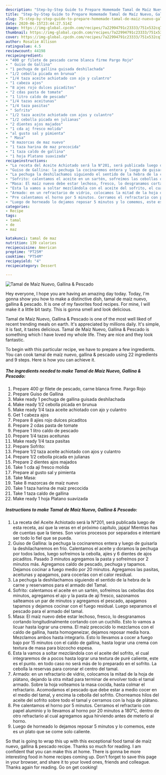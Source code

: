 ```yaml
---
description: "Step-by-Step Guide to Prepare Homemade Tamal de Maíz Nuevo, Gallina &amp;amp; Pescado"
title: "Step-by-Step Guide to Prepare Homemade Tamal de Maíz Nuevo, Gallina &amp;amp; Pescado"
slug: 75-step-by-step-guide-to-prepare-homemade-tamal-de-maiz-nuevo-gallina-and-amp-pescado
date: 2020-06-15T23:44:27.514Z
image: https://img-global.cpcdn.com/recipes/7a22994791c23333/751x532cq70/tamal-de-maiz-nuevo-gallina-pescado-foto-principal.jpg
thumbnail: https://img-global.cpcdn.com/recipes/7a22994791c23333/751x532cq70/tamal-de-maiz-nuevo-gallina-pescado-foto-principal.jpg
cover: https://img-global.cpcdn.com/recipes/7a22994791c23333/751x532cq70/tamal-de-maiz-nuevo-gallina-pescado-foto-principal.jpg
author: Rosalie Allison
ratingvalue: 4.5
reviewcount: 44198
recipeingredient:
- "400 gr filete de pescado carne blanca firme Pargo Rojo"
- " Guiso de Gallina"
- "1 pechuga de gallina guisada deshilachada"
- "1/2 cebolla picada en brunua"
- "1/4 taza aceite achiotado con ajo y culantro"
- "1 cabeza ajos"
- "8 ajes rojo dulces picaditos"
- "2 cdas pasta de tomate"
- "1 litro caldo de pescado"
- "1/4 tazas aceitunas"
- "1/4 taza pasitas"
- " Sofrito"
- "1/2 taza aceite achiotado con ajos y culantro"
- "1/2 cebolla picada en julianas"
- "2 dientes ajos majados"
- "1 cda aj fresco molida"
- "al gusto sal y pimienta"
- " Masa"
- "8 mazorcas de maz nuevo"
- "1 taza harina de maz precocida"
- "1 taza caldo de gallina"
- "1 hoja Platano suavizada"
recipeinstructions:
- "La receta del Aceite Achiotado será la N°201, será publicada luego de esta receta, así que la veras en el próximo capítulo, jajaja! Mientras has de cuentas que la tienes. Son varios procesos por separados e intentaré ser todo lo fiel que se pueda."
- "Guiso de Gallina: la pechuga la cocinaremos entera y luego de guisarla la deshilacharemos en frío. Calentamos el aceite y doramos la pechuga por todos lados, luego sofreímos la cebolla, ajíes y 6 dientes de ajos picaditos. Pasado 3 minutos agregamos la pasta y sofreímos por 2 minutos más. Agregamos caldo de pescado, pechuga y tapamos. Dejamos cocinar a fuego medio por 20 minutos. Agregamos las pasitas, aceitunas y apagamos, para cocerlas con el calor residual."
- "La pechuga la deshilachamos siguiendo el sentido de la hebra de la carne y reservamos para el armado del Tamal."
- "Sofrito: calentamos el aceite en un sartén, sofreímos las cebollas dos minutos, agregamos el ajo y la pasta de ají fresco, sazonamos salteamos un par de minutos y agregamos el pescado, apagamos tapamos y dejamos cocinar con el fuego residual. Luego separamos el pescado para el armado del tamal."
- "Masa: El maíz nuevo debe estar lechoso, fresco, lo desgranamos cortando longitudinalmente cortando con un cuchillo. Esto lo vamos a licuar hasta lograr una crema. El maíz precocido lo mezclamos con el caldo de gallina, hasta homogeneizar, dejamos reposar media hora. Mezclamos ambos hasta integrarlo. Esto lo llevamos a cocer a fuego bajo por 15 minutos con el caldo de gallina, hasta lograr una crema con textura de masa para bizcocho espesa."
- "Esta la vamos a soltar mezclándola con el aceite del sofrito, el cual integraremos de a pocos hasta lograr una textura de puré caliente, este es el punto. en todo caso no será más de lo preparado en el sofrito. La cebolla la reservas para coronar el centro del tamal."
- "Armado: en un refractario de vidrio, colocamos la mitad de la hoja de plátano, dejando la otra mitad para terminar de envolver todo el tamal armado. Sobre la hoja volteamos la masa cocida, hasta colmar el refractario. Acomodamos el pescado que debe estar a medio cocer en el medio del tamal, y encima la cebolla del sofrito. Chorreamos hilos del aceite del sofrito sobre todo el tamal y cerramos con la hoja de plátano."
- "Pre calentamos el horno por 5 minutos. Cerramos el refractario con papel aluminio y lo llevamos al horno por 20 minutos a 180°C, dentro de otro refractario al cual agregamos agua hirviendo antes de meterlo al horno."
- "Luego de horneado lo dejamos reposar 5 minutos y lo comemos, este es un plato que se come solo caliente."
categories:
- Recipe
tags:
- tamal
- de
- maz

katakunci: tamal de maz 
nutrition: 139 calories
recipecuisine: American
preptime: "PT25M"
cooktime: "PT54M"
recipeyield: "4"
recipecategory: Dessert

---
```



![Tamal de Maíz Nuevo, Gallina &amp; Pescado](https://img-global.cpcdn.com/recipes/7a22994791c23333/751x532cq70/tamal-de-maiz-nuevo-gallina-pescado-foto-principal.jpg)

Hey everyone, I hope you are having an amazing day today. Today, I'm gonna show you how to make a distinctive dish, tamal de maíz nuevo, gallina &amp; pescado. It is one of my favorites food recipes. For mine, I will make it a little bit tasty. This is gonna smell and look delicious.

Tamal de Maíz Nuevo, Gallina &amp; Pescado is one of the most well liked of recent trending meals on earth. It's appreciated by millions daily. It's simple, it is fast, it tastes delicious. Tamal de Maíz Nuevo, Gallina &amp; Pescado is something which I have loved my whole life. They are nice and they look fantastic.




To begin with this particular recipe, we have to prepare a few ingredients. You can cook tamal de maíz nuevo, gallina &amp; pescado using 22 ingredients and 9 steps. Here is how you can achieve it.

<!--inarticleads1-->

##### The ingredients needed to make Tamal de Maíz Nuevo, Gallina &amp; Pescado:

1. Prepare 400 gr filete de pescado, carne blanca firme. Pargo Rojo
1. Prepare  Guiso de Gallina
1. Make ready 1 pechuga de gallina guisada deshilachada
1. Make ready 1/2 cebolla picada en brunua
1. Make ready 1/4 taza aceite achiotado con ajo y culantro
1. Get 1 cabeza ajos
1. Prepare 8 ajíes rojo dulces picaditos
1. Prepare 2 cdas pasta de tomate
1. Prepare 1 litro caldo de pescado
1. Prepare 1/4 tazas aceitunas
1. Make ready 1/4 taza pasitas
1. Prepare  Sofrito:
1. Prepare 1/2 taza aceite achiotado con ajos y culantro
1. Prepare 1/2 cebolla picada en julianas
1. Prepare 2 dientes ajos majados
1. Take 1 cda ají fresco molida
1. Prepare al gusto sal y pimienta
1. Take  Masa:
1. Take 8 mazorcas de maíz nuevo
1. Take 1 taza harina de maíz precocida
1. Take 1 taza caldo de gallina
1. Make ready 1 hoja Platano suavizada




<!--inarticleads2-->

##### Instructions to make Tamal de Maíz Nuevo, Gallina &amp; Pescado:

1. La receta del Aceite Achiotado será la N°201, será publicada luego de esta receta, así que la veras en el próximo capítulo, jajaja! Mientras has de cuentas que la tienes. Son varios procesos por separados e intentaré ser todo lo fiel que se pueda.
1. Guiso de Gallina: la pechuga la cocinaremos entera y luego de guisarla la deshilacharemos en frío. Calentamos el aceite y doramos la pechuga por todos lados, luego sofreímos la cebolla, ajíes y 6 dientes de ajos picaditos. Pasado 3 minutos agregamos la pasta y sofreímos por 2 minutos más. Agregamos caldo de pescado, pechuga y tapamos. Dejamos cocinar a fuego medio por 20 minutos. Agregamos las pasitas, aceitunas y apagamos, para cocerlas con el calor residual.
1. La pechuga la deshilachamos siguiendo el sentido de la hebra de la carne y reservamos para el armado del Tamal.
1. Sofrito: calentamos el aceite en un sartén, sofreímos las cebollas dos minutos, agregamos el ajo y la pasta de ají fresco, sazonamos salteamos un par de minutos y agregamos el pescado, apagamos tapamos y dejamos cocinar con el fuego residual. Luego separamos el pescado para el armado del tamal.
1. Masa: El maíz nuevo debe estar lechoso, fresco, lo desgranamos cortando longitudinalmente cortando con un cuchillo. Esto lo vamos a licuar hasta lograr una crema. El maíz precocido lo mezclamos con el caldo de gallina, hasta homogeneizar, dejamos reposar media hora. Mezclamos ambos hasta integrarlo. Esto lo llevamos a cocer a fuego bajo por 15 minutos con el caldo de gallina, hasta lograr una crema con textura de masa para bizcocho espesa.
1. Esta la vamos a soltar mezclándola con el aceite del sofrito, el cual integraremos de a pocos hasta lograr una textura de puré caliente, este es el punto. en todo caso no será más de lo preparado en el sofrito. La cebolla la reservas para coronar el centro del tamal.
1. Armado: en un refractario de vidrio, colocamos la mitad de la hoja de plátano, dejando la otra mitad para terminar de envolver todo el tamal armado. Sobre la hoja volteamos la masa cocida, hasta colmar el refractario. Acomodamos el pescado que debe estar a medio cocer en el medio del tamal, y encima la cebolla del sofrito. Chorreamos hilos del aceite del sofrito sobre todo el tamal y cerramos con la hoja de plátano.
1. Pre calentamos el horno por 5 minutos. Cerramos el refractario con papel aluminio y lo llevamos al horno por 20 minutos a 180°C, dentro de otro refractario al cual agregamos agua hirviendo antes de meterlo al horno.
1. Luego de horneado lo dejamos reposar 5 minutos y lo comemos, este es un plato que se come solo caliente.




So that is going to wrap this up with this exceptional food tamal de maíz nuevo, gallina &amp; pescado recipe. Thanks so much for reading. I am confident that you can make this at home. There is gonna be more interesting food in home recipes coming up. Don't forget to save this page in your browser, and share it to your loved ones, friends and colleague. Thanks again for reading. Go on get cooking!
